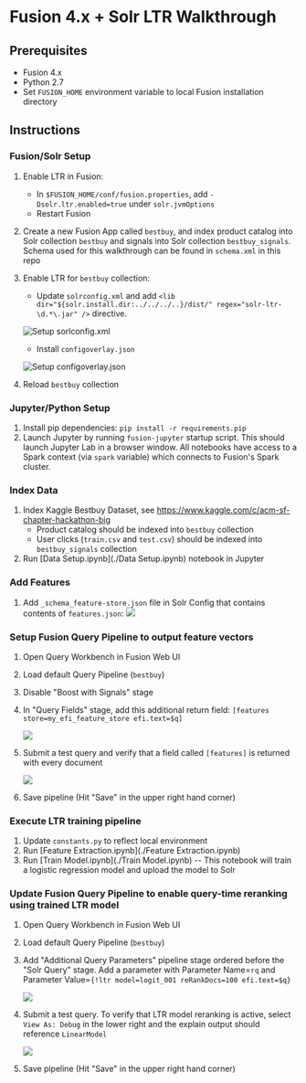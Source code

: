 # Fusion 4.x + Solr LTR Walkthrough

## Prerequisites

* Fusion 4.x
* Python 2.7
* Set `FUSION_HOME` environment variable to local Fusion installation directory

## Instructions

### Fusion/Solr Setup

1. Enable LTR in Fusion:
    - In `$FUSION_HOME/conf/fusion.properties`, add `-Dsolr.ltr.enabled=true` under `solr.jvmOptions`
    - Restart Fusion
2. Create a new Fusion App called `bestbuy`, and index product catalog into Solr collection `bestbuy` and signals into Solr collection `bestbuy_signals`. Schema used for this walkthrough can be found in `schema.xml` in this repo
3. Enable LTR for `bestbuy` collection:
    - Update `solrconfig.xml` and add `<lib dir="${solr.install.dir:../../../..}/dist/" regex="solr-ltr-\d.*\.jar" />` directive.

    ![Setup sorlconfig.xml](images/setup_solrconfig.png)

    - Install `configoverlay.json`

    ![Setup configoverlay.json](images/setup_configoverlay.png)

4. Reload `bestbuy` collection

### Jupyter/Python Setup

1. Install pip dependencies: `pip install -r requirements.pip`
2. Launch Jupyter by running `fusion-jupyter` startup script.  This should launch Jupyter Lab in a browser window.  All notebooks have access to a Spark context (via `spark` variable) which connects to Fusion's Spark cluster.

### Index Data

1. Index Kaggle Bestbuy Dataset, see https://www.kaggle.com/c/acm-sf-chapter-hackathon-big
    - Product catalog should be indexed into `bestbuy` collection
    - User clicks (`train.csv` and `test.csv`) should be indexed into `bestbuy_signals` collection
2. Run [Data Setup.ipynb](./Data Setup.ipynb) notebook in Jupyter

### Add Features

1. Add `_schema_feature-store.json` file in Solr Config that contains contents of `features.json`:
    ![](images/feature_store.png)

### Setup Fusion Query Pipeline to output feature vectors

1. Open Query Workbench in Fusion Web UI
2. Load default Query Pipeline (`bestbuy`)
3. Disable "Boost with Signals" stage
4. In "Query Fields" stage, add this additional return field: `[features store=my_efi_feature_store efi.text=$q]`

    ![](images/qp_query_fields.png)

5. Submit a test query and verify that a field called `[features]` is returned with every document

    ![](images/qp_search.png)

6. Save pipeline (Hit "Save" in the upper right hand corner)

### Execute LTR training pipeline

1. Update `constants.py` to reflect local environment
2. Run [Feature Extraction.ipynb](./Feature Extraction.ipynb)
3. Run [Train Model.ipynb](./Train Model.ipynb) -- This notebook will train a logistic regression model and upload the model to Solr

### Update Fusion Query Pipeline to enable query-time reranking using trained LTR model

1. Open Query Workbench in Fusion Web UI
2. Load default Query Pipeline (`bestbuy`)
3. Add "Additional Query Parameters" pipeline stage ordered before the "Solr Query" stage.  Add a parameter with Parameter Name=`rq` and Parameter Value=`{!ltr model=logit_001 reRankDocs=100 efi.text=$q}`

    ![](images/qp_addl_query_params.png)

4. Submit a test query. To verify that LTR model reranking is active, select `View As: Debug` in the lower right and the explain output should reference `LinearModel`

    ![](images/explain.png)

5. Save pipeline (Hit "Save" in the upper right hand corner)
